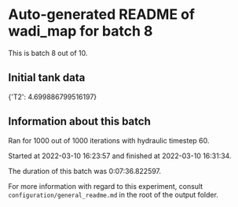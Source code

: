 # Auto-generated README of wadi_map for batch 8

This is batch 8 out of 10.

## Initial tank data

{'T2': 4.699886799516197}

## Information about this batch

Ran for 1000 out of 1000 iterations with hydraulic timestep 60.

Started at 2022-03-10 16:23:57 and finished at 2022-03-10 16:31:34.

The duration of this batch was 0:07:36.822597.

For more information with regard to this experiment, consult ```configuration/general_readme.md``` in the root of the output folder.